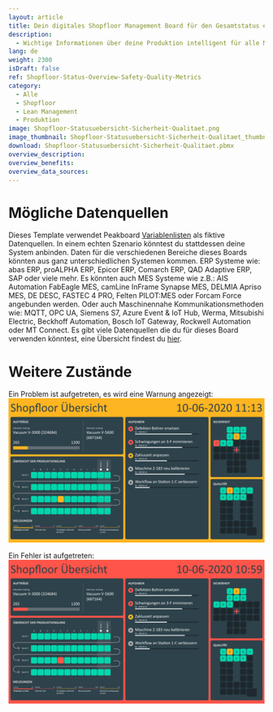 ```yaml
---
layout: article
title: Dein digitales Shopfloor Management Board für den Gesamtstatus einer Produktionslinie
description: 
  - Wichtige Informationen über deine Produktion intelligent für alle Mitarbeiter aufbereitet, genau dort wo sie benötigt werden! Mit diesem Template sieht du den Gesamtstatus deiner Produktionslinie im Überblick, sowie zu erledigende Aufgaben und Kennzahlen zu Sicherheit und Qualitätsniveau – besonders verständlich dargestellt durch das Sicherheitskreuz und das Qualitäts-Q! Die effiziente Kommunikation relevanter Informationen auf deinem Shopfloor trägt zum kontinuierlichen Verbesserungsprozess bei und sichert dir so die Wettbewerbsfähigkeit. Jetzt direkt herunterladen!
lang: de
weight: 2300
isDraft: false
ref: Shopfloor-Status-Overview-Safety-Quality-Metrics
category:
  - Alle
  - Shopfloor
  - Lean Management
  - Produktion
image: Shopfloor-Statusuebersicht-Sicherheit-Qualitaet.png
image_thumbnail: Shopfloor-Statusuebersicht-Sicherheit-Qualitaet_thumbnail.png
download: Shopfloor-Statusuebersicht-Sicherheit-Qualitaet.pbmx
overview_description:
overview_benefits:
overview_data_sources:
---
```

# Mögliche Datenquellen
Dieses Template verwendet Peakboard [Variablenlisten](https://help.peakboard.com/scripting/de-variables.html) als fiktive Datenquellen. In einem echten Szenario könntest du stattdessen deine System anbinden. Daten für die verschiedenen Bereiche dieses Boards könnten aus ganz unterschiedlichen Systemen kommen. ERP Systeme wie: abas ERP, proALPHA ERP, Epicor ERP, Comarch ERP, QAD Adaptive ERP, SAP oder viele mehr. Es könnten auch MES Systeme wie z.B.: AIS Automation FabEagle MES, camLine InFrame Synapse MES, DELMIA Apriso MES, DE DESC, FASTEC 4 PRO, Felten PILOT:MES oder Forcam Force angebunden werden. Oder auch Maschinennahe Kommunikationsmethoden wie: MQTT, OPC UA, Siemens S7, Azure Event & IoT Hub, Werma, Mitsubishi Electric, Beckhoff Automation, Bosch IoT Gateway, Rockwell Automation oder MT Connect. Es gibt viele Datenquellen die du für dieses Board verwenden könntest, eine Übersicht findest du [hier](https://peakboard.com/schnittstellen/).

# Weitere Zustände

Ein Problem ist aufgetreten, es wird eine Warnung angezeigt:
![image_live](Shopfloor-Statusuebersicht-Sicherheit-Qualitaet-Warnung.png)


Ein Fehler ist aufgetreten:
![image_live](Shopfloor-Statusuebersicht-Sicherheit-Qualitaet-Fehler.png)
